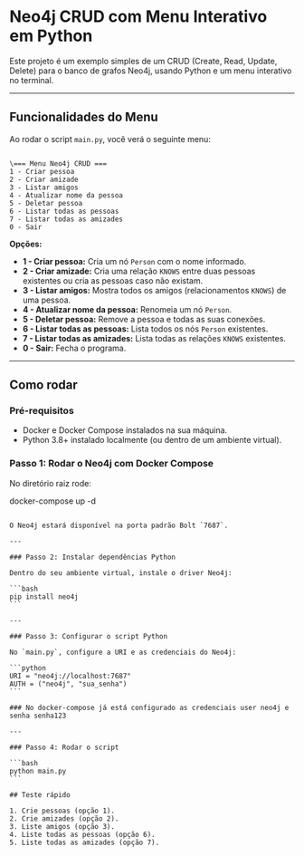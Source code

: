 # Neo4j CRUD com Menu Interativo em Python

Este projeto é um exemplo simples de um CRUD (Create, Read, Update, Delete) para o banco de grafos Neo4j, usando Python e um menu interativo no terminal.

---

## Funcionalidades do Menu

Ao rodar o script `main.py`, você verá o seguinte menu:

```

\=== Menu Neo4j CRUD ===
1 - Criar pessoa
2 - Criar amizade
3 - Listar amigos
4 - Atualizar nome da pessoa
5 - Deletar pessoa
6 - Listar todas as pessoas
7 - Listar todas as amizades
0 - Sair

````

**Opções:**

- **1 - Criar pessoa:** Cria um nó `Person` com o nome informado.
- **2 - Criar amizade:** Cria uma relação `KNOWS` entre duas pessoas existentes ou cria as pessoas caso não existam.
- **3 - Listar amigos:** Mostra todos os amigos (relacionamentos `KNOWS`) de uma pessoa.
- **4 - Atualizar nome da pessoa:** Renomeia um nó `Person`.
- **5 - Deletar pessoa:** Remove a pessoa e todas as suas conexões.
- **6 - Listar todas as pessoas:** Lista todos os nós `Person` existentes.
- **7 - Listar todas as amizades:** Lista todas as relações `KNOWS` existentes.
- **0 - Sair:** Fecha o programa.

---

## Como rodar

### Pré-requisitos

- Docker e Docker Compose instalados na sua máquina.
- Python 3.8+ instalado localmente (ou dentro de um ambiente virtual).

### Passo 1: Rodar o Neo4j com Docker Compose

No diretório raiz rode:


docker-compose up -d
````

O Neo4j estará disponível na porta padrão Bolt `7687`.

---

### Passo 2: Instalar dependências Python

Dentro do seu ambiente virtual, instale o driver Neo4j:

```bash
pip install neo4j
```

---

### Passo 3: Configurar o script Python

No `main.py`, configure a URI e as credenciais do Neo4j:

```python
URI = "neo4j://localhost:7687"
AUTH = ("neo4j", "sua_senha")
```

### No docker-compose já está configurado as credenciais user neo4j e senha senha123

---

### Passo 4: Rodar o script

```bash
python main.py
```

## Teste rápido

1. Crie pessoas (opção 1).
2. Crie amizades (opção 2).
3. Liste amigos (opção 3).
4. Liste todas as pessoas (opção 6).
5. Liste todas as amizades (opção 7).
